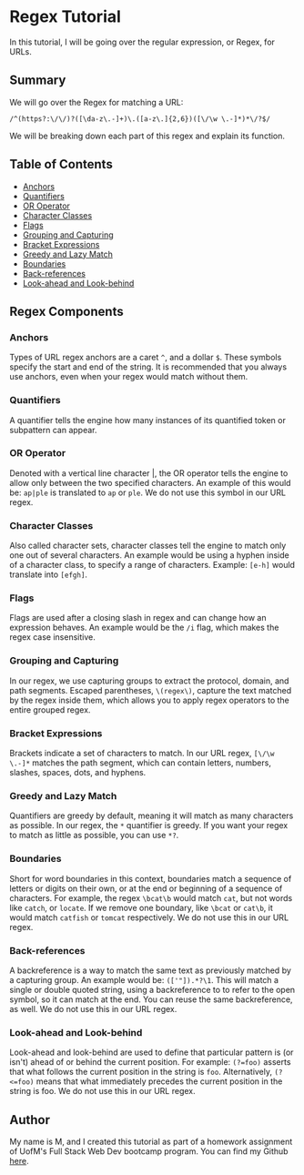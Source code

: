 # Regex Tutorial

In this tutorial, I will be going over the regular expression, or Regex, for URLs. 

## Summary

We will go over the Regex for matching a URL: 

`/^(https?:\/\/)?([\da-z\.-]+)\.([a-z\.]{2,6})([\/\w \.-]*)*\/?$/`

We will be breaking down each part of this regex and explain its function.

## Table of Contents

- [Anchors](#anchors)
- [Quantifiers](#quantifiers)
- [OR Operator](#or-operator)
- [Character Classes](#character-classes)
- [Flags](#flags)
- [Grouping and Capturing](#grouping-and-capturing)
- [Bracket Expressions](#bracket-expressions)
- [Greedy and Lazy Match](#greedy-and-lazy-match)
- [Boundaries](#boundaries)
- [Back-references](#back-references)
- [Look-ahead and Look-behind](#look-ahead-and-look-behind)

## Regex Components

### Anchors

Types of  URL regex anchors are a caret `^`, and a dollar `$`. These symbols specify the start and end of the string. It is recommended that you always use anchors, even when your regex would match without them. 

### Quantifiers

A quantifier tells the engine how many instances of its quantified token or subpattern can appear. 

### OR Operator

Denoted with a vertical line character |, the OR operator tells the engine to allow only between the two specified characters. An example of this would be: `ap|ple` is translated to `ap` or `ple`.  We do not use this symbol in our URL regex. 

### Character Classes

Also called character sets, character classes tell the engine to match only one out of several characters. An example would be using a hyphen inside of a character class, to specify a range of characters. Example: `[e-h]` would translate into `[efgh]`. 

### Flags

Flags are used after a closing slash in regex and can change how an expression behaves. An example would be the `/i` flag, which makes the regex case insensitive. 

### Grouping and Capturing

In our regex, we use capturing groups to extract the protocol, domain, and path segments. Escaped parentheses, `\(regex\)`, capture the text matched by the regex inside them, which allows you to apply regex operators to the entire grouped regex.

### Bracket Expressions

Brackets indicate a set of characters to match. In our URL regex, `[\/\w \.-]*` matches the path segment, which can contain letters, numbers, slashes, spaces, dots, and hyphens.

### Greedy and Lazy Match

Quantifiers are greedy by default, meaning it will match as many characters as possible. In our regex, the `*` quantifier is greedy. If you want your regex to match as little as possible, you can use `*?`.

### Boundaries

Short for word boundaries in this context, boundaries match a sequence of letters or digits on their own, or at the end or beginning of a sequence of characters. For example, the regex `\bcat\b` would match `cat`, but not words like `catch`, or `locate`. If we remove one boundary, like `\bcat` or `cat\b`, it would match `catfish` or `tomcat` respectively. We do not use this in our URL regex.

### Back-references

A backreference is a way to match the same text as previously matched by a capturing group. An example would be: `(['"]).*?\1`. This will match a single or double quoted string, using a backreference to to refer to the open symbol, so it can match at the end. You can reuse the same backreference, as well. We do not use this in our URL regex.

### Look-ahead and Look-behind

Look-ahead and look-behind are used to define that particular pattern is (or isn't) ahead of or behind the current position. For example: `(?=foo)` asserts that what follows the current position in the string is `foo`. Alternatively, `(?<=foo)` means that what immediately precedes the current position in the string is foo. We do not use this in our URL regex.

## Author

My name is M, and I created this tutorial as part of a homework assignment of UofM's Full Stack Web Dev bootcamp program. 
You can find my Github [here](https://github.com/bloodymajima).

